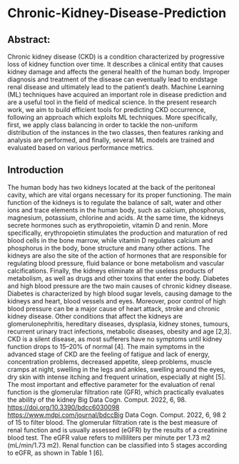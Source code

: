 # Chronic-Kidney-Disease-Prediction
## Abstract:
Chronic kidney disease (CKD) is a condition characterized by progressive loss of kidney function over time. It describes a clinical entity that causes kidney damage and affects the general health of the human body. Improper diagnosis and treatment of the disease can eventually lead to endstage renal disease and ultimately lead to the patient’s death. Machine Learning (ML) techniques have acquired an important role in disease prediction and are a useful tool in the field of medical science. In the present research work, we aim to build efficient tools for predicting CKD occurrence, following an approach which exploits ML techniques. More specifically, first, we apply class balancing in order to tackle the non-uniform distribution of the instances in the two classes, then features ranking and analysis are performed, and finally, several ML models are trained and evaluated based on various performance metrics.
## Introduction
The human body has two kidneys located at the back of the peritoneal cavity, which are vital organs necessary for its proper functioning. The main function of the kidneys is to regulate the balance of salt, water and other ions and trace elements in the human body, such as calcium, phosphorus, magnesium, potassium, chlorine and acids. At the same time, the kidneys secrete hormones such as erythropoietin, vitamin D and renin. More specifically, erythropoietin stimulates the production and maturation of red blood cells in the bone marrow, while vitamin D regulates calcium and phosphorus in the body, bone structure and many other actions. The kidneys are also the site of the action of hormones that are responsible for regulating blood pressure, fluid balance or bone metabolism and vascular calcifications. Finally, the kidneys eliminate all the useless products of metabolism, as well as drugs and other toxins that enter the body. Diabetes and high blood pressure are the two main causes of chronic kidney disease. Diabetes is characterized by high blood sugar levels, causing damage to the kidneys and
heart, blood vessels and eyes. Moreover, poor control of high blood pressure can be a major
cause of heart attack, stroke and chronic kidney disease. Other conditions that affect the
kidneys are glomerulonephritis, hereditary diseases, dysplasia, kidney stones, tumours,
recurrent urinary tract infections, metabolic diseases, obesity and age [2,3].
CKD is a silent disease, as most sufferers have no symptoms until kidney function
drops to 15–20% of normal [4]. The main symptoms in the advanced stage of CKD are the
feeling of fatigue and lack of energy, concentration problems, decreased appetite, sleep
problems, muscle cramps at night, swelling in the legs and ankles, swelling around the
eyes, dry skin with intense itching and frequent urination, especially at night [5].
The most important and effective parameter for the evaluation of renal function is
the glomerular filtration rate (GFR), which practically evaluates the ability of the kidney
Big Data Cogn. Comput. 2022, 6, 98. https://doi.org/10.3390/bdcc6030098 https://www.mdpi.com/journal/bdccBig Data Cogn. Comput. 2022, 6, 98 2 of 15
to filter blood. The glomerular filtration rate is the best measure of renal function and is
usually assessed (eGFR) by the results of a creatinine blood test. The eGFR value refers to
milliliters per minute per 1.73 m2 (mL/min/1.73 m2). Renal function can be classified into
5 stages according to eGFR, as shown in Table 1 [6].
